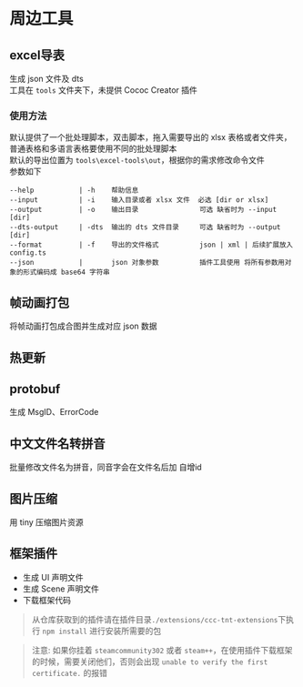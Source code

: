 
# 周边工具
## excel导表
生成 json 文件及  dts  
工具在 `tools` 文件夹下，未提供 Cococ Creator 插件

### 使用方法
默认提供了一个批处理脚本，双击脚本，拖入需要导出的 xlsx 表格或者文件夹，普通表格和多语言表格要使用不同的批处理脚本  
默认的导出位置为 `tools\excel-tools\out`，根据你的需求修改命令文件  
参数如下

```
--help           | -h    帮助信息
--input          | -i    输入目录或者 xlsx 文件  必选 [dir or xlsx] 
--output         | -o    输出目录               可选 缺省时为 --input [dir] 
--dts-output     | -dts  输出的 dts 文件目录     可选 缺省时为 --output [dir]
--format         | -f    导出的文件格式          json | xml | 后续扩展放入 config.ts
--json           |       json 对象参数          插件工具使用 将所有参数用对象的形式编码成 base64 字符串
```

## 帧动画打包
将帧动画打包成合图并生成对应 json 数据

## 热更新

## protobuf
生成 MsgID、ErrorCode


## 中文文件名转拼音
批量修改文件名为拼音，同音字会在文件名后加 自增id

## 图片压缩
用 tiny 压缩图片资源


## 框架插件
- 生成 UI 声明文件
- 生成 Scene 声明文件
- 下载框架代码
> 从仓库获取到的插件请在插件目录`./extensions/ccc-tnt-extensions`下执行 `npm install` 进行安装所需要的包


> 注意:
> 如果你挂着 `steamcommunity302` 或者 `steam++`，在使用插件下载框架的时候，需要关闭他们，否则会出现 `unable to verify the first certificate.` 的报错